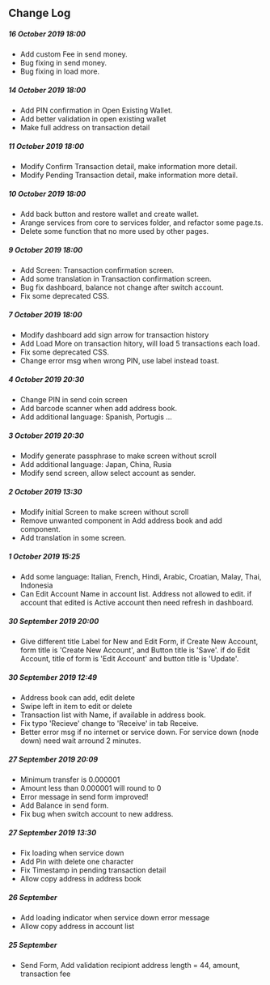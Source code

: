 ## Change Log


##### 16 October 2019 18:00

*   Add custom Fee in send money.
*   Bug fixing in send money.
*   Bug fixing in load more.


##### 14 October 2019 18:00

*   Add PIN confirmation in Open Existing Wallet.
*   Add better validation in open existing wallet
*   Make full address on transaction detail


##### 11 October 2019 18:00

*   Modify Confirm Transaction detail, make information more detail.
*   Modify Pending Transaction detail, make information more detail.


##### 10 October 2019 18:00

*   Add back button and restore wallet and create wallet.
*   Arange services from core to services folder, and refactor some page.ts.
*   Delete some function that no more used by other pages.


##### 9 October 2019 18:00

*   Add Screen: Transaction confirmation screen.
*   Add some translation in Transaction confirmation screen.
*   Bug fix dashboard, balance not change after switch account.
*   Fix some deprecated CSS.


##### 7 October 2019 18:00

*   Modify dashboard add sign arrow for transaction history
*   Add Load More on transaction hitory, will load 5 transactions each load.
*   Fix some deprecated CSS.
*   Change error msg when wrong PIN, use label instead toast.


##### 4 October 2019 20:30

*   Change PIN in send coin screen
*   Add barcode scanner when add address book.
*   Add additional language: Spanish, Portugis ...


##### 3 October 2019 20:30

*   Modify generate passphrase to make screen without scroll
*   Add additional language: Japan, China, Rusia
*   Modify send screen, allow select account as sender.


##### 2 October 2019 13:30

*   Modify initial Screen to make screen without scroll
*   Remove unwanted component in Add address book and add component.
*   Add translation in some screen.


##### 1 October 2019 15:25

*   Add some language: Italian, French, Hindi, Arabic, Croatian, Malay, Thai, Indonesia
*   Can Edit Account Name in account list. Address not allowed to edit. if account that edited is Active account then need refresh in dashboard.


##### 30 September 2019 20:00

*   Give different title Label for New and Edit Form, if Create New Account, form title is 'Create New Account', and Button title is 'Save'. if do Edit Account, title of form is 'Edit Account' and button title is 'Update'.


##### 30 September 2019 12:49

*   Address book can add, edit delete
*   Swipe left in item to edit or delete
*   Transaction list with Name, if available in address book.
*   Fix typo 'Recieve' change to 'Receive' in tab Receive.
*   Better error msg if no internet or service down. For service down (node down) need wait arround 2 minutes.


##### 27 September 2019 20:09

*   Minimum transfer is 0.000001
*   Amount less than 0.000001 will round to 0
*   Error message in send form improved!
*   Add Balance in send form.
*   Fix bug when switch account to new address.


##### 27 September 2019 13:30

*   Fix loading when service down
*   Add Pin with delete one character
*   Fix Timestamp in pending transaction detail
*   Allow copy address in address book



##### 26 September

*   Add loading indicator when service down error message
*   Allow copy address in account list


##### 25 September

*   Send Form, Add validation recipiont address length = 44, amount, transaction fee
